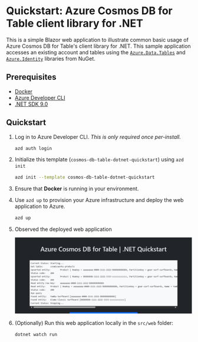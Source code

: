 <!--
---
page_type: sample
name: "Quickstart: Azure Cosmos DB for Table and Azure SDK for .NET"
description: This is a simple ASP.NET web application to illustrate common basic usage of Azure Cosmos DB for Table and the Azure SDK for .NET.
urlFragment: template
languages:
- csharp
- azdeveloper
products:
- azure-cosmos-db
---
-->

# Quickstart: Azure Cosmos DB for Table client library for .NET

This is a simple Blazor web application to illustrate common basic usage of Azure Cosmos DB for Table's client library for .NET. This sample application accesses an existing account and tables using the [`Azure.Data.Tables`](https://www.nuget.org/packages/Azure.Data.Tables) and  [`Azure.Identity`](https://www.nuget.org/packages/Azure.Identity) libraries from NuGet.

## Prerequisites

- [Docker](https://www.docker.com/)
- [Azure Developer CLI](https://aka.ms/azd-install)
- [.NET SDK 9.0](https://dotnet.microsoft.com/download/dotnet/9.0)

## Quickstart

1. Log in to Azure Developer CLI. *This is only required once per-install.*

    ```bash
    azd auth login
    ```

1. Initialize this template (`cosmos-db-table-dotnet-quickstart`) using `azd init`

    ```bash
    azd init --template cosmos-db-table-dotnet-quickstart
    ```

1. Ensure that **Docker** is running in your environment.

1. Use `azd up` to provision your Azure infrastructure and deploy the web application to Azure.

    ```bash
    azd up
    ```

1. Observed the deployed web application

    ![Screenshot of the deployed web application.](assets/web.png)

1. (Optionally) Run this web application locally in the `src/web` folder: 

    ```dotnetcli
    dotnet watch run
    ```
